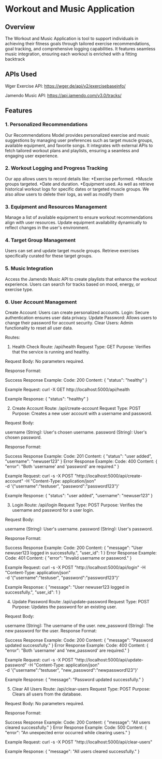 # Workout and Music Application

## Overview
The Workout and Music Application is tool to support individuals in achieving their fitness goals through tailored exercise recommendations, goal tracking, and comprehensive logging capabilities. It features seamless music integration, ensuring each workout is enriched with a fitting backtrack

## APIs Used
Wger Exercise API: https://wger.de/api/v2/exercisebaseinfo/

Jamendo Music API: https://api.jamendo.com/v3.0/tracks/

## Features
### 1. Personalized Recommendations
Our Recommendations Model provides personalized exercise and music suggestions by managing user preferences such as target muscle groups, available equipment, and favorite songs. It integrates with external APIs to fetch tailored workout plans and playlists, ensuring a seamless and engaging user experience.
### 2. Workout Logging and Progress Tracking
Our app allows users to record details like:
*Exercise performed.
*Muscle groups targeted.
*Date and duration.
*Equipment used.
As well as retrieve historical workout logs for specific dates or targeted muscle groups.
We also allow users to delete their logs, as well as modify them
### 3. Equipment and Resources Management
Manage a list of available equipment to ensure workout recommendations align with user resources.
Update equipment availability dynamically to reflect changes in the user's environment.
### 4. Target Group Management
Users can set and update target muscle groups.
Retrieve exercises specifically curated for these target groups.
### 5. Music Integration
Access the Jamendo Music API to create playlists that enhance the workout experience.
Users can search for tracks based on mood, energy, or exercise type.
### 6. User Account Management
Create Account: Users can create personalized accounts.
Login: Secure authentication ensures user data privacy.
Update Password: Allows users to change their password for account security.
Clear Users: Admin functionality to reset all user data.


Routes:
1. Health Check
Route: /api/health
Request Type: GET
Purpose: Verifies that the service is running and healthy.

Request Body:
No parameters required.

Response Format:

Success Response Example:
Code: 200
Content: { "status": "healthy" }

Example Request:
curl -X GET http://localhost:5000/api/health

Example Response:
{
  "status": "healthy"
}


2. Create Account
Route: /api/create-account
Request Type: POST
Purpose: Creates a new user account with a username and password.

Request Body:

username (String): User's chosen username.
password (String): User's chosen password.

Response Format:

Success Response Example:
Code: 201
Content: { "status": "user added", "username": "newuser123" }
Error Response Example:
Code: 400
Content: { "error": "Both 'username' and 'password' are required." }

Example Request:
curl -s -X POST "http://localhost:5000/api/create-account" -H "Content-Type: application/json" \
-d '{"username":"testuser", "password":"password123"}'

Example Response:
{
  "status": "user added",
  "username": "newuser123"
}

3. Login
Route: /api/login
Request Type: POST
Purpose: Verifies the username and password for a user login.

Request Body:

username (String): User's username.
password (String): User's password.

Response Format:

Success Response Example:
Code: 200
Content: { "message": "User newuser123 logged in successfully.", "user_id": 1 }
Error Response Example:
Code: 401
Content: { "error": "Invalid username or password." }

Example Request:
curl -s -X POST "http://localhost:5000/api/login" -H "Content-Type: application/json" \
-d '{"username":"testuser", "password":"password123"}'

Example Response:
{
  "message": "User newuser123 logged in successfully.",
  "user_id": 1
}

4. Update Password
Route: /api/update-password
Request Type: POST
Purpose: Updates the password for an existing user.

Request Body:

username (String): The username of the user.
new_password (String): The new password for the user.
Response Format:

Success Response Example:
Code: 200
Content: { "message": "Password updated successfully." }
Error Response Example:
Code: 400
Content: { "error": "Both 'username' and 'new_password' are required." }

Example Request:
curl -s -X POST "http://localhost:5000/api/update-password" -H "Content-Type: application/json" \
-d '{"username":"testuser", "new_password":"newpassword123"}'

Example Response:
{
  "message": "Password updated successfully."
}

5. Clear All Users
Route: /api/clear-users
Request Type: POST
Purpose: Clears all users from the database.

Request Body: No parameters required.

Response Format:

Success Response Example:
Code: 200
Content: { "message": "All users cleared successfully." }
Error Response Example:
Code: 500
Content: { "error": "An unexpected error occurred while clearing users." }

Example Request:
 curl -s -X POST "http://localhost:5000/api/clear-users"

Example Response:
{
  "message": "All users cleared successfully."
}
